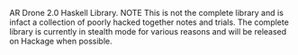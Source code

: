 AR Drone 2.0 Haskell Library.
NOTE
This is not the complete library and is infact a collection of poorly hacked together notes and trials. The complete library is currently in stealth mode for various reasons and will be released on Hackage when possible. 
